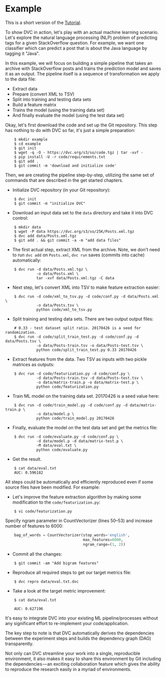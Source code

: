 # Example

This is a short version of the [Tutorial](/doc/tutorial).

To show DVC in action, let's play with an actual machine learning scenario.
Let's explore the natural language processing (NLP) problem of predicting tags
for a given StackOverflow question. For example, we want one classifier which
can predict a post that is about the Java language by tagging it "Java".

In this example, we will focus on building a simple pipeline that takes an
archive with StackOverflow posts and trains the prediction model and saves it as
an output. The pipeline itself is a sequence of transformation we apply to the
data file:

* Extract data
* Prepare (convert XML to TSV)
* Split into training and testing data sets
* Build a feature matrix
* Trains the model (using the training data set)
* And finally evaluate the model (using the test data set)

Okay, let's first download the code and set up the Git repository. This step has
nothing to do with DVC so far, it's just a simple preparation:

```dvc
    $ mkdir example
    $ cd example
    $ git init
    $ wget -q -O - https://dvc.org/s3/so/code.tgz | tar -xvf -
    $ pip install -U -r code/requirements.txt
    $ git add .
    $ git commit -m 'download and initialize code'
```

Then, we are creating the pipeline step-by-step, utilizing the same set of
commands that are described in the get started chapters.

* Initialize DVC repository (in your Git repository):

```dvc
    $ dvc init
    $ git commit -m "initialize DVC"
```

* Download an input data set to the `data` directory and take it into DVC
control:

```dvc
    $ mkdir data
    $ wget -P data https://dvc.org/s3/so/25K/Posts.xml.tgz
    $ dvc add data/Posts.xml.tgz
    $ git add . && git commit -a -m "add data files"
```

* The first actual step, extract XML from the archive. Note, we don't need to
run `dvc add` on `Posts.xml`, `dvc run` saves (commits into cache)
automatically:

```dvc
    $ dvc run -d data/Posts.xml.tgz \
              -o data/Posts.xml \
              tar -xvf data/Posts.xml.tgz -C data
```

* Next step, let's convert XML into TSV to make feature extraction easier:

```dvc
    $ dvc run -d code/xml_to_tsv.py -d code/conf.py -d data/Posts.xml \
              -o data/Posts.tsv \
              python code/xml_to_tsv.py
```

* Split training and testing data sets. There are two output output files:

```dvc
    # 0.33 - test dataset split ratio. 20170426 is a seed for randomization.
    $ dvc run -d code/split_train_test.py -d code/conf.py -d data/Posts.tsv \
              -o data/Posts-train.tsv -o data/Posts-test.tsv \
              python code/split_train_test.py 0.33 20170426
```

* Extract features from the data. Two TSV as inputs with two pickle matrices as
outputs:

```dvc
    $ dvc run -d code/featurization.py -d code/conf.py \
              -d data/Posts-train.tsv -d data/Posts-test.tsv \
              -o data/matrix-train.p -o data/matrix-test.p \
              python code/featurization.py
```

* Train ML model on the training data set. 20170426 is a seed value here:

```dvc
    $ dvc run -d code/train_model.py -d code/conf.py -d data/matrix-train.p \
              -o data/model.p \
              python code/train_model.py 20170426
```

* Finally, evaluate the model on the test data set and get the metrics file:

```dvc
    $ dvc run -d code/evaluate.py -d code/conf.py \
              -d data/model.p -d data/matrix-test.p \
              -M data/eval.txt \
              python code/evaluate.py
```

* Get the result.

```dvc
    $ cat data/eval.txt
    AUC: 0.596182
```

All steps could be automatically and efficiently reproduced even if some source
files have been modified. For example:

* Let's improve the feature extraction algorithm by making some modification to
the `code/featurization.py`:

```dvc
    $ vi code/featurization.py
```

Specify ngram parameter in CountVectorizer (lines 50–53) and increase number of
features to 6000:

```python
    bag_of_words = CountVectorizer(stop_words='english',
                                   max_features=6000,
                                   ngram_range=(1, 2))
```

* Commit all the changes:

```dvc
    $ git commit -am "Add bigram features"
```

* Reproduce all required steps to get our target metrics file:

```dvc
    $ dvc repro data/eval.txt.dvc
```

* Take a look at the target metric improvement:

```dvc
    $ cat data/eval.txt

    AUC: 0.627196
```

It's easy to integrate DVC into your existing ML pipeline/processes without any
significant effort to re-implement your code/application.

The key step to note is that DVC automatically derives the dependencies between
the experiment steps and builds the dependency graph (DAG) transparently.

Not only can DVC streamline your work into a single, reproducible environment,
it also makes it easy to share this environment by Git including the
dependencies — an exciting collaboration feature which gives the ability to
reproduce the research easily in a myriad of environments.
